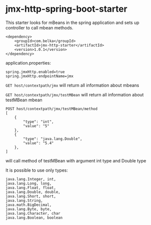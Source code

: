 # jmx-http-spring-boot-starter

This starter looks for mBeans in the spring application and sets up controller to call mbean methods.

```
<dependency>
    <groupId>com.belka</groupId>
    <artifactId>jmx-http-starter</artifactId>
    <version>1.0.1</version>
</dependency>
```

application.properties:
```
spring.jmxHttp.enabled=true
spring.jmxHttp.endpointName=jmx
```

`GET host/contextpath/jmx` will return all information about mbeans

`GET host/contextpath/jmx/testMBean` will return all information about testMBean mbean


```
POST host/contextpath/jmx/testMBean/method
[
    {
        "type": "int",
        "value": "5"
    },
    {
        "type": "java.lang.Double",
        "value": "5.4"
    },
]
```
will call method of testMBean with argument int type and Double type

It is possible to use only types: 
```
java.lang.Integer, int, 
java.lang.Long, long, 
java.lang.Float, float,
java.lang.Double, double,
java.lang.Short, short,
java.lang.String, 
java.math.BigDecimal, 
java.lang.Byte, byte, 
java.lang.Character, char
java.lang.Boolean, boolean
```